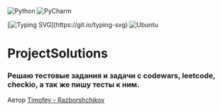 ![Python](https://img.shields.io/badge/python-3670A0?style=for-the-badge&logo=python&logoColor=ffdd54) ![PyCharm](https://img.shields.io/badge/pycharm-143?style=for-the-badge&logo=pycharm&logoColor=black&color=black&labelColor=green)

[![Typing SVG](https://readme-typing-svg.herokuapp.com?color=%2336BCF7&lines=Hi,+I'am+a+Python+developer.)](https://git.io/typing-svg) ![Ubuntu](https://img.shields.io/badge/Ubuntu-E95420?style=for-the-badge&logo=ubuntu&logoColor=white)

# ProjectSolutions
### Решаю тестовые задания и задачи с codewars, leetcode, checkio, а так же пишу тесты к ним.

Автор
[Timofey - Razborshchikov](https://github.com/Timofey3085)
